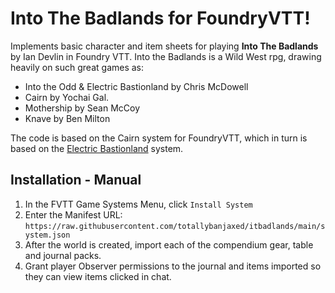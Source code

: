# Into The Badlands for FoundryVTT!

Implements basic character and item sheets for playing **Into The Badlands** by Ian Devlin in Foundry VTT. Into the Badlands is a Wild West rpg, drawing heavily on such great games as:

- Into the Odd & Electric Bastionland by Chris McDowell
- Cairn by Yochai Gal.
- Mothership by Sean McCoy
- Knave by Ben Milton

The code is based on the Cairn system for FoundryVTT, which in turn is based on the [Electric Bastionland](https://github.com/mvdleden/electric-bastionland-FoundryVTT/) system.

## Installation - Manual

1. In the FVTT Game Systems Menu, click `Install System`
2. Enter the Manifest URL: `https://raw.githubusercontent.com/totallybanjaxed/itbadlands/main/system.json`
3. After the world is created, import each of the compendium gear, table and journal packs.
4. Grant player Observer permissions to the journal and items imported so they can view items clicked in chat.

